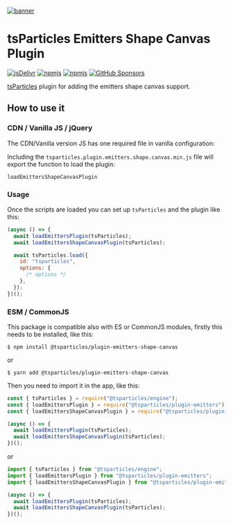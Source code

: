 [![banner](https://particles.js.org/images/banner3.png)](https://particles.js.org)

# tsParticles Emitters Shape Canvas Plugin

[![jsDelivr](https://data.jsdelivr.com/v1/package/npm/@tsparticles/plugin-emitters-shape-canvas/badge)](https://www.jsdelivr.com/package/npm/@tsparticles/plugin-emitters-shape-canvas)
[![npmjs](https://badge.fury.io/js/@tsparticles/plugin-emitters-shape-canvas.svg)](https://www.npmjs.com/package/@tsparticles/plugin-emitters-shape-canvas)
[![npmjs](https://img.shields.io/npm/dt/@tsparticles/plugin-emitters-shape-canvas)](https://www.npmjs.com/package/@tsparticles/plugin-emitters-shape-canvas) [![GitHub Sponsors](https://img.shields.io/github/sponsors/matteobruni)](https://github.com/sponsors/matteobruni)

[tsParticles](https://github.com/tsparticles/tsparticles) plugin for adding the emitters shape canvas support.

## How to use it

### CDN / Vanilla JS / jQuery

The CDN/Vanilla version JS has one required file in vanilla configuration:

Including the `tsparticles.plugin.emitters.shape.canvas.min.js` file will export the function to load the plugin:

```text
loadEmittersShapeCanvasPlugin
```

### Usage

Once the scripts are loaded you can set up `tsParticles` and the plugin like this:

```javascript
(async () => {
  await loadEmittersPlugin(tsParticles);
  await loadEmittersShapeCanvasPlugin(tsParticles);

  await tsParticles.load({
    id: "tsparticles",
    options: {
      /* options */
    },
  });
})();
```

### ESM / CommonJS

This package is compatible also with ES or CommonJS modules, firstly this needs to be installed, like this:

```shell
$ npm install @tsparticles/plugin-emitters-shape-canvas
```

or

```shell
$ yarn add @tsparticles/plugin-emitters-shape-canvas
```

Then you need to import it in the app, like this:

```javascript
const { tsParticles } = require("@tsparticles/engine");
const { loadEmittersPlugin } = require("@tsparticles/plugin-emitters");
const { loadEmittersShapeCanvasPlugin } = require("@tsparticles/plugin-emitters-shape-canvas");

(async () => {
  await loadEmittersPlugin(tsParticles);
  await loadEmittersShapeCanvasPlugin(tsParticles);
})();
```

or

```javascript
import { tsParticles } from "@tsparticles/engine";
import { loadEmittersPlugin } from "@tsparticles/plugin-emitters";
import { loadEmittersShapeCanvasPlugin } from "@tsparticles/plugin-emitters-shape-canvas";

(async () => {
  await loadEmittersPlugin(tsParticles);
  await loadEmittersShapeCanvasPlugin(tsParticles);
})();
```
